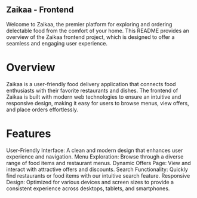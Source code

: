 ## Zaikaa - Frontend

Welcome to Zaikaa, the premier platform for exploring and ordering delectable food from the comfort of your home. This README provides an overview of the Zaikaa frontend project, which is designed to offer a seamless and engaging user experience.

# Overview

Zaikaa is a user-friendly food delivery application that connects food enthusiasts with their favorite restaurants and dishes. The frontend of Zaikaa is built with modern web technologies to ensure an intuitive and responsive design, making it easy for users to browse menus, view offers, and place orders effortlessly.

# Features

User-Friendly Interface: A clean and modern design that enhances user experience and navigation.
Menu Exploration: Browse through a diverse range of food items and restaurant menus.
Dynamic Offers Page: View and interact with attractive offers and discounts.
Search Functionality: Quickly find restaurants or food items with our intuitive search feature.
Responsive Design: Optimized for various devices and screen sizes to provide a consistent experience across desktops, tablets, and smartphones.
